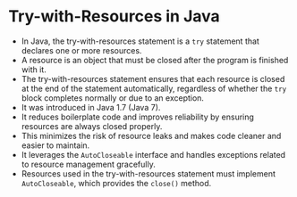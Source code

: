 # Try-with-Resources in Java

- In Java, the try-with-resources statement is a `try` statement that declares one or more resources.  
- A resource is an object that must be closed after the program is finished with it.  
- The try-with-resources statement ensures that each resource is closed at the end of the statement automatically, regardless of whether the `try` block completes normally or due to an exception.  
- It was introduced in Java 1.7 (Java 7).  
- It reduces boilerplate code and improves reliability by ensuring resources are always closed properly.  
- This minimizes the risk of resource leaks and makes code cleaner and easier to maintain.  
- It leverages the `AutoCloseable` interface and handles exceptions related to resource management gracefully.  
- Resources used in the try-with-resources statement must implement `AutoCloseable`, which provides the `close()` method.  
